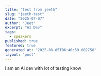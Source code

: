 ```yaml
---
title: "test from jeeth"
slug: "jeeth-test"
date: "2025-07-07"
author: "Jeet"
excerpt: "AI Dev"
tags:
  - speakers
published: true
featured: true
generated_at: "2025-08-05T06:40:59.002758"
layout: "post"
---
```


i am an Ai dev with lot of testing know